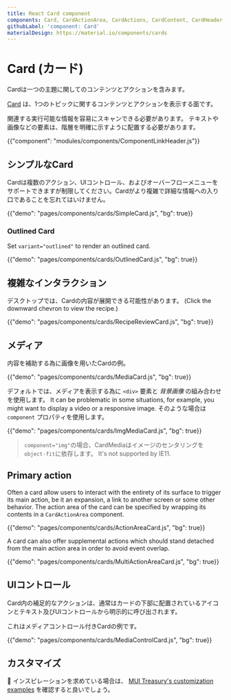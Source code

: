 ```yaml
---
title: React Card component
components: Card, CardActionArea, CardActions, CardContent, CardHeader, CardMedia, Collapse, Paper
githubLabel: 'component: Card'
materialDesign: https://material.io/components/cards
---
```


# Card (カード)

<p class="description">Cardは一つの主題に関してのコンテンツとアクションを含みます。</p>

[Card](https://material.io/design/components/cards.html) は、1つのトピックに関するコンテンツとアクションを表示する面です。

関連する実行可能な情報を容易にスキャンできる必要があります。 テキストや画像などの要素は、階層を明確に示すように配置する必要があります。

{{"component": "modules/components/ComponentLinkHeader.js"}}

## シンプルなCard

Cardは複数のアクション、UIコントロール、およびオーバーフローメニューをサポートできますが制限してください。Cardがより複雑で詳細な情報への入り口であることを忘れてはいけません。

{{"demo": "pages/components/cards/SimpleCard.js", "bg": true}}

### Outlined Card

Set `variant="outlined"` to render an outlined card.

{{"demo": "pages/components/cards/OutlinedCard.js", "bg": true}}

## 複雑なインタラクション

デスクトップでは、Cardの内容が展開できる可能性があります。 (Click the downward chevron to view the recipe.)

{{"demo": "pages/components/cards/RecipeReviewCard.js", "bg": true}}

## メディア

内容を補助する為に画像を用いたCardの例。

{{"demo": "pages/components/cards/MediaCard.js", "bg": true}}

デフォルトでは、メディアを表示する為に `<div>` 要素と *背景画像* の組み合わせを使用します。 It can be problematic in some situations, for example, you might want to display a video or a responsive image. そのような場合は `component` プロパティを使用します。

{{"demo": "pages/components/cards/ImgMediaCard.js", "bg": true}}

> `component="img"`の場合、CardMediaはイメージのセンタリングを`object-fit`に依存します。 It's not supported by IE11.

## Primary action

Often a card allow users to interact with the entirety of its surface to trigger its main action, be it an expansion, a link to another screen or some other behavior. The action area of the card can be specified by wrapping its contents in a `CardActionArea` component.

{{"demo": "pages/components/cards/ActionAreaCard.js", "bg": true}}

A card can also offer supplemental actions which should stand detached from the main action area in order to avoid event overlap.

{{"demo": "pages/components/cards/MultiActionAreaCard.js", "bg": true}}

## UIコントロール

Card内の補足的なアクションは、通常はカードの下部に配置されているアイコンとテキスト及びUIコントロールから明示的に呼び出されます。

これはメディアコントロール付きCardの例です。

{{"demo": "pages/components/cards/MediaControlCard.js", "bg": true}}

## カスタマイズ

🎨 インスピレーションを求めている場合は、 [MUI Treasury's customization examples](https://mui-treasury.com/components/card) を確認すると良いでしょう。
